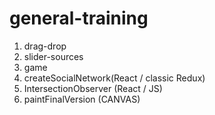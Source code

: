 # general-training

1. drag-drop
2. slider-sources
3. game
4. createSocialNetwork(React / classic Redux)
5. IntersectionObserver (React / JS)
6. paintFinalVersion (CANVAS)
